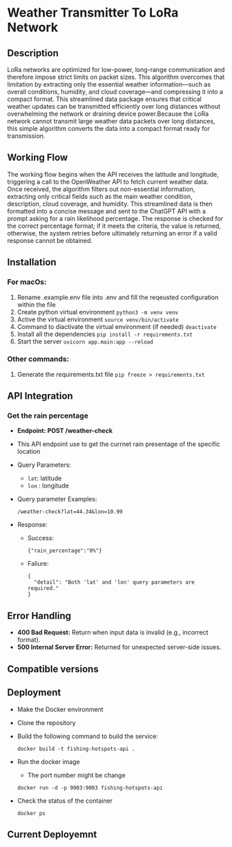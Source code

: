 # Weather Transmitter To LoRa Network

## Description

LoRa networks are optimized for low-power, long-range communication and therefore impose strict limits on packet sizes. This algorithm overcomes that limitation by extracting only the essential weather information—such as overall conditions, humidity, and cloud coverage—and compressing it into a compact format. This streamlined data package ensures that critical weather updates can be transmitted efficiently over long distances without overwhelming the network or draining device power.Because the LoRa network cannot transmit large weather data packets over long distances, this simple algorithm converts the data into a compact format ready for transmission.

## Working Flow

The working flow begins when the API receives the latitude and longitude, triggering a call to the OpenWeather API to fetch current weather data. Once received, the algorithm filters out non-essential information, extracting only critical fields such as the main weather condition, description, cloud coverage, and humidity. This streamlined data is then formatted into a concise message and sent to the ChatGPT API with a prompt asking for a rain likelihood percentage. The response is checked for the correct percentage format; if it meets the criteria, the value is returned, otherwise, the system retries before ultimately returning an error if a valid response cannot be obtained.

## Installation

### For macOs:

1. Rename .example.env file into .env and fill the reqeusted configuration within the file
2. Create python virtual environment `python3 -m venv venv`
3. Active the virtual environment `source venv/bin/activate`
4. Command to diactivate the virtual environment (if needed) `deactivate`
5. Install all the dependencies `pip install -r requirements.txt`
6. Start the server `uvicorn app.main:app --reload`

### Other commands:

1. Generate the requirements.txt file `pip freeze > requirements.txt`

## API Integration

### Get the rain percentage

* **Endpoint: POST /weather-check**
* This API endpoint use to get the currnet rain presentage of the specific location
* Query Parameters:

  * `lat`: latitude
  * `lon` : longitude
* Query parameter Examples:

  ```
  /weather-check?lat=44.34&lon=10.99
  ```
* Response:

  * Success:

    ```
    {"rain_percentage":"0%"}
    ```
  * Faliure:

    ```
    {
      "detail": "Both 'lat' and 'lon' query parameters are required."
    }
    ```

## Error Handling

- **400 Bad Request:** Return when input data is invalid (e.g., incorrect format).
- **500 Internal Server Error:** Returned for unexpected server-side issues.

## Compatible versions


## Deployment

- Make the Docker environment
- Clone the repository
- Build the following command to build the service:

  ```
  docker build -t fishing-hotspots-api .
  ```
- Run the docker image

  - The port number might be change

  ```
  docker run -d -p 9003:9003 fishing-hotspots-api
  ```
- Check the status of the container

  ```
  docker ps
  ```


## Current Deployemnt
